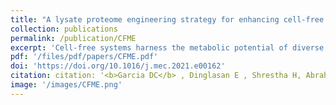 ```yaml
---
title: "A lysate proteome engineering strategy for enhancing cell-free metabolite production"
collection: publications
permalink: /publication/CFME
excerpt: 'Cell-free systems harness the metabolic potential of diverse organisms in an open and modifiable environment. Removing the cellular context provides the ability to produce biological products without the need to maintain cell viability and enables metabolic engineers to explore novel chemical transformation systems. However, only limited tools are available for engineering the contents of the extracts used for cell-free systems. While environmental variables of a cell-free system can be easily manipulated, the proteomic content of the crude extract is more difficult to engineer. We describe a framework to enable the removal of specific proteins from crude extracts for CFME resulting in a modified proteome capable of producing engineered metabolic phenotypes not possible in a living cells with minimal impact on the viability of the donor cell'
pdf: '/files/pdf/papers/CFME.pdf'
doi: 'https://doi.org/10.1016/j.mec.2021.e00162'
citation: citation: '<b>Garcia DC</b> , Dinglasan E , Shrestha H, Abraham PE, Hettich RL, Doktycz MJ. <i>Met Eng Comms</i>, 2021.'
image: '/images/CFME.png'
---
```


